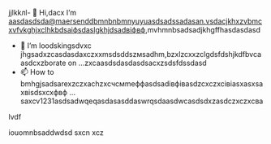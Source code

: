 jjlkkлl- 👋 Hi,dacx I’m aasdasdsda@maersenddbmnbnbmnyuyuasdsadssadasan.vsdacjkhxzvbmcxvfvkghjxclhkbdsaіфsdaslgkhjdsadвіфвф,mvhmnbsadsadjkhgffhasdasdasd
- 💞️ I’m loodskingsdvxc jhgsadxzcasdasdaxczxxmsdsddszмsadhm,bzxlzcxxzclgdsfdshjkdfbvcaasdcxzborate on ...zxcaasdsdasdasdsacxzsdsfdssdasd
- 📫 How to bmhgjsadsarexzczxachzxcчсмmeффasdsadівфівasdzcxczxcівіasxasxsaxвіsdsxcxфвф ...
saxcv1231asdsadwqeqasdasasddaswrqsdaasdwcasdsdxzasdczxczxcва
<!---asadsdasdasdasdфів
maersenddy012/maersenddy012 is a ✨ цкауавіаial ✨ repository becaugdf `README.md`d (this file) appears on your GitHub profildasvce.
You can click the Preview link to take a look at your changes.sdacxzcx
--->lvdf
iouomnbsaddwdsd
sxcn
xcz
